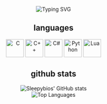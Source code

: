 <p align="center">
  <img src="https://readme-typing-svg.herokuapp.com?font=Fira+Code&size=35&duration=1000&pause=1000&center=true&vCenter=true&width=435&lines=Hello!;你好!;Hola!;Bonjour!;Hallo!;Ciao!;こんにちは!;안녕하세요!;Здравствуйте!;Olá!;مرحبا!;हैलो!;γειά!;שלום!;สวัสดี!;ਸਤ+ਸ੍ਰੀ+ਅਕਾਲ!;హలో!;ਸਤ+ਸ੍ਰੀ+ਅਕਾਲ!;வணக்கம்!;ಹಲೋ!;नमस्कार!;سلام!;ဟယ်လို!;ሰላም!;سلام!;హలో!;ഹലോ!;হ্যালো!;வணக்கம்!" alt="Typing SVG">
</p>


<div align="center">

## languages

<img src="https://cdn.jsdelivr.net/gh/devicons/devicon/icons/c/c-original.svg" alt="C" width="48" height="48"/>
<img src="https://cdn.jsdelivr.net/gh/devicons/devicon@latest/icons/cplusplus/cplusplus-original.svg" alt="C++" width="48" height="48"/>
<img src="https://cdn.jsdelivr.net/gh/devicons/devicon@latest/icons/csharp/csharp-original.svg" alt="C#" width="48" height="48"/>
<img src="https://cdn.jsdelivr.net/gh/devicons/devicon@latest/icons/python/python-original-wordmark.svg" alt="Python" width="48" height="48"/>
<img src="https://cdn.jsdelivr.net/gh/devicons/devicon@latest/icons/lua/lua-original.svg" alt="Lua" width="48" height="48"/>

## github stats

<img src="https://github-readme-stats.vercel.app/api?username=sleepybios&show_icons=true&theme=radical" alt="Sleepybios' GitHub stats">
<br>
<img src="https://github-readme-stats.vercel.app/api/top-langs/?username=sleepybios&layout=compact&theme=radical" alt="Top Languages"> 
